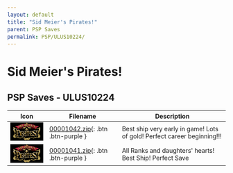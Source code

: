 ```yaml
---
layout: default
title: "Sid Meier's Pirates!"
parent: PSP Saves
permalink: PSP/ULUS10224/
---
```

# Sid Meier's Pirates!

## PSP Saves - ULUS10224

| Icon | Filename | Description |
|------|----------|-------------|
| ![Sid Meier's Pirates!](ICON0.PNG) | [00001042.zip](00001042.zip){: .btn .btn-purple } | Best ship very early in game! Lots of gold! Perfect career beginning!!! |
| ![Sid Meier's Pirates!](ICON0.PNG) | [00001041.zip](00001041.zip){: .btn .btn-purple } | All Ranks and daughters' hearts! Best Ship! Perfect Save |
